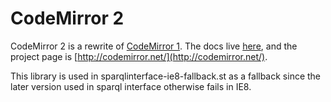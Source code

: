 # CodeMirror 2

CodeMirror 2 is a rewrite of [CodeMirror
1](http://github.com/marijnh/CodeMirror). The docs live
[here](http://codemirror.net/doc/manual.html), and the project page is
[http://codemirror.net/](http://codemirror.net/).

This library is used in sparqlinterface-ie8-fallback.st as a fallback 
since the later version used in sparql interface otherwise fails in IE8.